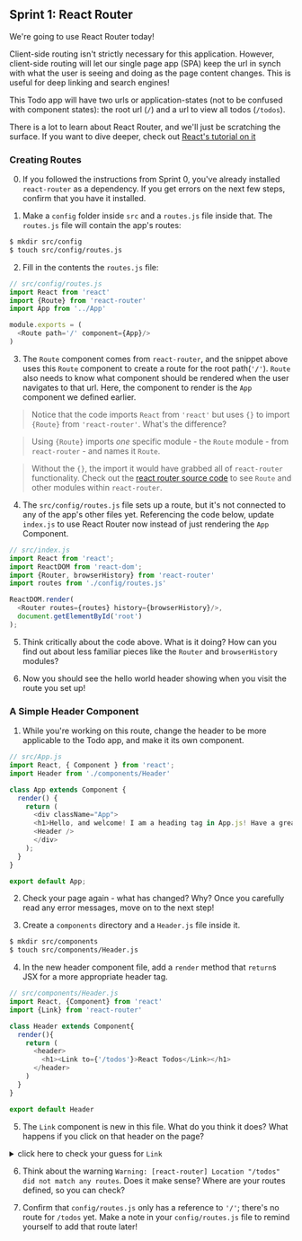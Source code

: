 ## Sprint 1: React Router

<!-- @TODO possible reference https://github.com/ReactTraining/react-router/issues/4752 -->

We're going to use React Router today!

Client-side routing isn't strictly necessary for this application. However, client-side routing will let our single page app (SPA) keep the url in synch with what the user is seeing and doing as the page content changes. This is useful for deep linking and search engines!  

This Todo app will have two urls or application-states (not to be confused with component states): the root url (`/`) and a url to view all todos (`/todos`).

There is a lot to learn about React Router, and we'll just be scratching the surface. If you want to dive deeper, check out [React's  tutorial on it](https://github.com/reactjs/react-router-tutorial)


### Creating Routes

0. If you followed the instructions from Sprint 0, you've already installed `react-router` as a dependency. If you get errors on the next few steps, confirm that you have it installed.

1. Make a `config` folder inside `src` and a `routes.js` file inside that. The `routes.js` file will contain the app's routes:

```bash
$ mkdir src/config
$ touch src/config/routes.js
```

2. Fill in the contents the `routes.js` file:

```js
// src/config/routes.js
import React from 'react'
import {Route} from 'react-router'
import App from '../App'

module.exports = (
  <Route path='/' component={App}/>
)
```

3. The `Route` component comes from `react-router`, and the snippet above uses this `Route` component to create a route for the root path(`'/'`).  `Route` also needs to know what component should be rendered when the user navigates to that url.  Here, the component to render is the `App` component we defined earlier.

> Notice that the code imports `React` from `'react'` but uses `{}` to import `{Route}` from `'react-router'`. What's the difference?

> Using `{Route}` imports *one* specific module - the `Route` module - from `react-router` - and names it `Route`.  

> Without the `{}`, the import it would have grabbed all of `react-router` functionality. Check out the [react router source code](https://github.com/reactjs/react-router) to see `Route` and other modules within `react-router`.

4. The `src/config/routes.js` file sets up a route, but it's not connected to any of the app's other files yet.  Referencing the code below, update `index.js` to use React Router now instead of just rendering the `App` Component.


```js
// src/index.js
import React from 'react';
import ReactDOM from 'react-dom';
import {Router, browserHistory} from 'react-router'
import routes from './config/routes.js'

ReactDOM.render(
  <Router routes={routes} history={browserHistory}/>,
  document.getElementById('root')
);
```

5. Think critically about the code above. What is it doing? How can you find out about less familiar pieces like the `Router` and `browserHistory` modules?


6. Now you should see the hello world header showing when you visit the route you set up!



### A Simple Header Component


1. While you're working on this route, change the header to be more applicable to the Todo app, and make it its own component.


```js
// src/App.js
import React, { Component } from 'react';
import Header from './components/Header'

class App extends Component {
  render() {
    return (
      <div className="App">
      <h1>Hello, and welcome! I am a heading tag in App.js! Have a great day!</h1>
      <Header />
      </div>
    );
  }
}

export default App;
```

2. Check your page again - what has changed?  Why? Once you carefully read any error messages, move on to the next step!


3. Create a `components` directory and a `Header.js` file inside it.

```bash
$ mkdir src/components
$ touch src/components/Header.js
```

4. In the new header component file, add a `render` method that `return`s JSX for a more appropriate header tag.

```js
// src/components/Header.js
import React, {Component} from 'react'
import {Link} from 'react-router'

class Header extends Component{
  render(){
    return (
      <header>
        <h1><Link to={'/todos'}>React Todos</Link></h1>
      </header>
    )
  }
}

export default Header
```

5. The `Link` component is new in this file. What do you think it does? What happens if you click on that header on the page?  

<details><summary>click here to check your guess for <code>Link</code></summary>
  <code>Link</code> creates a link to another route (similar to <code>href</code> in an HTML <code>a</code> tag).
</details>


6. Think about the warning `Warning: [react-router] Location "/todos" did not match any routes`.  Does it make sense?  Where are your routes defined, so you can check?

7. Confirm that `config/routes.js` only has a reference to `'/'`; there's no route for `/todos` yet.  Make a note in your `config/routes.js` file to remind yourself to add that route later!
